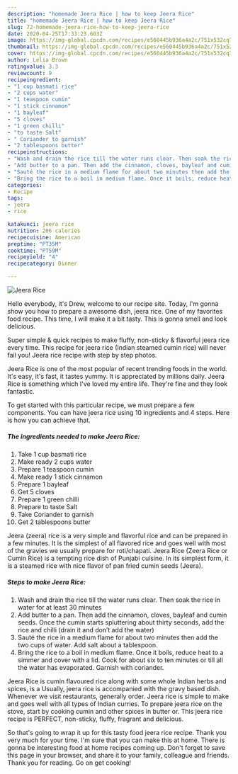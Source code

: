 ```yaml
---
description: "homemade Jeera Rice | how to keep Jeera Rice"
title: "homemade Jeera Rice | how to keep Jeera Rice"
slug: 72-homemade-jeera-rice-how-to-keep-jeera-rice
date: 2020-04-25T17:33:23.603Z
image: https://img-global.cpcdn.com/recipes/e560445b936a4a2c/751x532cq70/jeera-rice-recipe-main-photo.jpg
thumbnail: https://img-global.cpcdn.com/recipes/e560445b936a4a2c/751x532cq70/jeera-rice-recipe-main-photo.jpg
cover: https://img-global.cpcdn.com/recipes/e560445b936a4a2c/751x532cq70/jeera-rice-recipe-main-photo.jpg
author: Lelia Brown
ratingvalue: 3.3
reviewcount: 9
recipeingredient:
- "1 cup basmati rice"
- "2 cups water"
- "1 teaspoon cumin"
- "1 stick cinnamon"
- "1 bayleaf"
- "5 cloves"
- "1 green chilli"
- "to taste Salt"
- " Coriander to garnish"
- "2 tablespoons butter"
recipeinstructions:
- "Wash and drain the rice till the water runs clear. Then soak the rice in water for at least 30 minutes"
- "Add butter to a pan. Then add the cinnamon, cloves, bayleaf and cumin seeds. Once the cumin starts spluttering about thirty seconds, add the rice and chilli (drain it and don’t add the water)"
- "Sauté the rice in a medium flame for about two minutes then add the two cups of water. Add salt about a tablespoon."
- "Bring the rice to a boil in medium flame. Once it boils, reduce heat to a simmer and cover with a lid. Cook for about six to ten minutes or till all the water has evaporated. Garnish with coriander."
categories:
- Recipe
tags:
- jeera
- rice

katakunci: jeera rice 
nutrition: 206 calories
recipecuisine: American
preptime: "PT35M"
cooktime: "PT59M"
recipeyield: "4"
recipecategory: Dinner

---
```



![Jeera Rice](https://img-global.cpcdn.com/recipes/e560445b936a4a2c/751x532cq70/jeera-rice-recipe-main-photo.jpg)

Hello everybody, it's Drew, welcome to our recipe site. Today, I'm gonna show you how to prepare a awesome dish, jeera rice. One of my favorites food recipe. This time, I will make it a bit tasty. This is gonna smell and look delicious.

Super simple &amp; quick recipes to make fluffy, non-sticky &amp; flavorful jeera rice every time. This recipe for jeera rice (Indian steamed cumin rice) will never fail you! Jeera rice recipe with step by step photos.

Jeera Rice is one of the most popular of recent trending foods in the world. It's easy, it's fast, it tastes yummy. It is appreciated by millions daily. Jeera Rice is something which I've loved my entire life. They're fine and they look fantastic.


To get started with this particular recipe, we must prepare a few components. You can have jeera rice using 10 ingredients and 4 steps. Here is how you can achieve that.

<!--inarticleads1-->

##### The ingredients needed to make Jeera Rice:

1. Take 1 cup basmati rice
1. Make ready 2 cups water
1. Prepare 1 teaspoon cumin
1. Make ready 1 stick cinnamon
1. Prepare 1 bayleaf
1. Get 5 cloves
1. Prepare 1 green chilli
1. Prepare to taste Salt
1. Take  Coriander to garnish
1. Get 2 tablespoons butter


Jeera (zeera) rice is a very simple and flavorful rice and can be prepared in a few minutes. It is the simplest of all flavored rice and goes well with most of the gravies we usually prepare for roti/chapati. Jeera Rice (Zeera Rice or Cumin Rice) is a tempting rice dish of Punjabi cuisine. In its simplest form, it is a steamed rice with nice flavor of pan fried cumin seeds (Jeera). 

<!--inarticleads2-->

##### Steps to make Jeera Rice:

1. Wash and drain the rice till the water runs clear. Then soak the rice in water for at least 30 minutes
1. Add butter to a pan. Then add the cinnamon, cloves, bayleaf and cumin seeds. Once the cumin starts spluttering about thirty seconds, add the rice and chilli (drain it and don’t add the water)
1. Sauté the rice in a medium flame for about two minutes then add the two cups of water. Add salt about a tablespoon.
1. Bring the rice to a boil in medium flame. Once it boils, reduce heat to a simmer and cover with a lid. Cook for about six to ten minutes or till all the water has evaporated. Garnish with coriander.


Jeera Rice is cumin flavoured rice along with some whole Indian herbs and spices, is a Usually, jeera rice is accompanied with the gravy based dish. Whenever we visit restaurants, generally order. Jeera rice is simple to make and goes well with all types of Indian curries. To prepare jeera rice on the stove, start by cooking cumin and other spices in butter or. This jeera rice recipe is PERFECT, non-sticky, fluffy, fragrant and delicious. 

So that's going to wrap it up for this tasty food jeera rice recipe. Thank you very much for your time. I'm sure that you can make this at home. There is gonna be interesting food at home recipes coming up. Don't forget to save this page in your browser, and share it to your family, colleague and friends. Thank you for reading. Go on get cooking!
